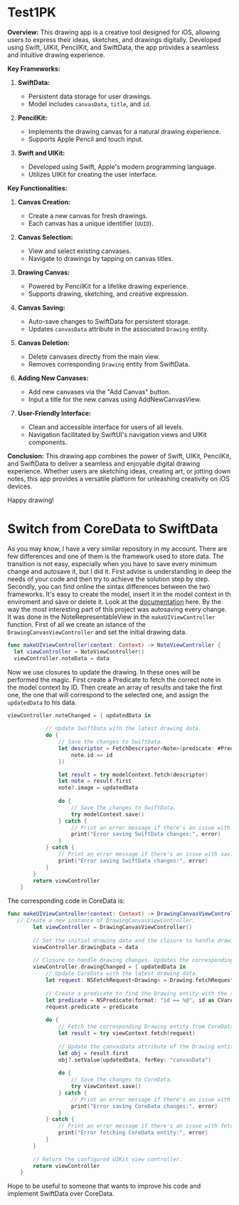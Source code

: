 # Test1PK

**Overview:**
This drawing app is a creative tool designed for iOS, allowing users to express their ideas, sketches, and drawings digitally. Developed using Swift, UIKit, PencilKit, and SwiftData, the app provides a seamless and intuitive drawing experience.

**Key Frameworks:**
1. **SwiftData:**
   - Persistent data storage for user drawings.
   - Model includes `canvasData`, `title`, and `id`.

2. **PencilKit:**
   - Implements the drawing canvas for a natural drawing experience.
   - Supports Apple Pencil and touch input.

3. **Swift and UIKit:**
   - Developed using Swift, Apple's modern programming language.
   - Utilizes UIKit for creating the user interface.

**Key Functionalities:**
1. **Canvas Creation:**
   - Create a new canvas for fresh drawings.
   - Each canvas has a unique identifier (`UUID`).

2. **Canvas Selection:**
   - View and select existing canvases.
   - Navigate to drawings by tapping on canvas titles.

3. **Drawing Canvas:**
   - Powered by PencilKit for a lifelike drawing experience.
   - Supports drawing, sketching, and creative expression.

4. **Canvas Saving:**
   - Auto-save changes to SwiftData for persistent storage.
   - Updates `canvasData` attribute in the associated `Drawing` entity.

5. **Canvas Deletion:**
   - Delete canvases directly from the main view.
   - Removes corresponding `Drawing` entity from SwiftData.

6. **Adding New Canvases:**
   - Add new canvases via the "Add Canvas" button.
   - Input a title for the new canvas using AddNewCanvasView.

7. **User-Friendly Interface:**
   - Clean and accessible interface for users of all levels.
   - Navigation facilitated by SwiftUI's navigation views and UIKit components.

**Conclusion:**
This drawing app combines the power of Swift, UIKit, PencilKit, and SwiftData to deliver a seamless and enjoyable digital drawing experience. Whether users are sketching ideas, creating art, or jotting down notes, this app provides a versatile platform for unleashing creativity on iOS devices.

Happy drawing!

# Switch from CoreData to SwiftData
As you may know, I have a very similar repository in my account. There are few differences and one of them is the framework used to store data.
The transition is not easy, especially when you have to save every minimum change and autosave it, but I did it. 
First advise is understanding in deep the needs of your code and then try to achieve the solution step by step. Secondly, you can find online the sintax differences between the two frameworks.
It's easy to create the model, insert it in the model context in th enviroment and save or delete it. Look at the [documentation](https://developer.apple.com/documentation/swiftdata) here.
By the way the most interesting part of this project was autosaving every change. It was done in the NoteRepresentableView in the `makeUIViewController` function.
First of all we create an istance of the `DrawingCanvasViewController` and set the initial drawing data. 
```swift
func makeUIViewController(context: Context) -> NoteViewController {
  let viewController = NoteViewController()
  viewController.noteData = data
```
Now we use closures to update the drawing. In these ones will be performed the magic. First create a Predicate to fetch the correct note in the model context by ID.
Then create an array of results and take the first one, the one that will correspond to the selected one, and assign the `updatedData` to his data.
```swift
viewController.noteChanged = { updatedData in
            
            // Update SwiftData with the latest drawing data.
            do {
                // Save the changes to SwiftData.
                let descriptor = FetchDescriptor<Note>(predicate: #Predicate { note in
                    note.id == id
                })

                let result = try modelContext.fetch(descriptor)
                let note = result.first
                note?.image = updatedData
                
                do {
                    // Save the changes to SwiftData.
                    try modelContext.save()
                } catch {
                    // Print an error message if there's an issue with saving.
                    print("Error saving SwiftData changes:", error)
                }
            } catch {
                // Print an error message if there's an issue with saving.
                print("Error saving SwiftData changes:", error)
            }
        }
        return viewController
    }
```
The corresponding code in CoreData is: 
```swift
func makeUIViewController(context: Context) -> DrawingCanvasViewController {
   // Create a new instance of DrawingCanvasViewController.
        let viewController = DrawingCanvasViewController()
        
        // Set the initial drawing data and the closure to handle drawing changes.
        viewController.drawingData = data
        
        // Closure to handle drawing changes. Updates the corresponding CoreData entity.
        viewController.drawingChanged = { updatedData in
            // Update CoreData with the latest drawing data.
            let request: NSFetchRequest<Drawing> = Drawing.fetchRequest()
            
            // Create a predicate to find the Drawing entity with the specified ID. The %@ in the format string is a placeholder that gets replaced with the actual value (id in this case).
            let predicate = NSPredicate(format: "id == %@", id as CVarArg)
            request.predicate = predicate
            
            do {
                // Fetch the corresponding Drawing entity from CoreData.
                let result = try viewContext.fetch(request)
                
                // Update the canvasData attribute of the Drawing entity with the new data.
                let obj = result.first
                obj?.setValue(updatedData, forKey: "canvasData")
                
                do {
                    // Save the changes to CoreData.
                    try viewContext.save()
                } catch {
                    // Print an error message if there's an issue with saving.
                    print("Error saving CoreData changes:", error)
                }
            } catch {
                // Print an error message if there's an issue with fetching the entity.
                print("Error fetching CoreData entity:", error)
            }
        }
        
        // Return the configured UIKit view controller.
        return viewController
    }
```
Hope to be useful to someone that wants to improve his code and implement SwiftData over CoreData.
